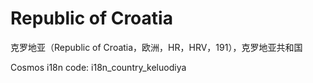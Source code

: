# Republic of Croatia

克罗地亚（Republic of Croatia，欧洲，HR，HRV，191），克罗地亚共和国

Cosmos i18n code: i18n_country_keluodiya